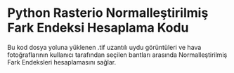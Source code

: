 # Python Rasterio Normalleştirilmiş Fark Endeksi Hesaplama Kodu
 
Bu kod dosya yoluna yüklenen .tif uzantılı uydu görüntüleri ve hava fotoğraflarının kullanıcı tarafından seçilen bantları arasında Normalleştirilmiş Fark Endeksleri hesaplamasını sağlar.
